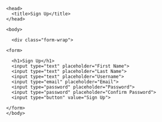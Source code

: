  <html>


      <head>
        <title>Sign Up</title>
      </head>
      
      <body>
      
        <div class="form-wrap">
      
      <form>
      
        <h1>Sign Up</h1>
        <input type="text" placeholder="First Name">
        <input type="text" placeholder="Last Name">
        <input type="text" placeholder="Username">
        <input type="email" placeholder="Email">
        <input type="password" placeholder="Password">
        <input type="password" placeholder="Confirm Password">
        <input type="button" value="Sign Up">
        
      </form>
      </body>
      
      
      
</html>
